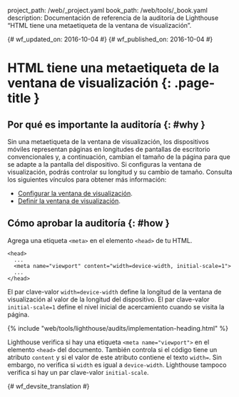 project_path: /web/_project.yaml
book_path: /web/tools/_book.yaml
description: Documentación de referencia de la auditoría de Lighthouse “HTML tiene una metaetiqueta de la ventana de visualización”.

{# wf_updated_on: 2016-10-04 #}
{# wf_published_on: 2016-10-04 #}

# HTML tiene una metaetiqueta de la ventana de visualización {: .page-title }

## Por qué es importante la auditoría {: #why }

Sin una metaetiqueta de la ventana de visualización, los dispositivos móviles representan páginas en longitudes de
pantallas de escritorio convencionales y, a continuación, cambian el tamaño de la página para que se adapte a la pantalla del dispositivo. Si configuras
la ventana de visualización, podrás controlar su longitud y su cambio de tamaño.
Consulta los siguientes vínculos para obtener más información:

* [Configurar la ventana de visualización](/speed/docs/insights/ConfigureViewport).
* [Definir la ventana de visualización](/web/fundamentals/design-and-ui/responsive/#set-the-viewport).

## Cómo aprobar la auditoría {: #how }

Agrega una etiqueta `<meta>` en el elemento `<head>` de tu HTML.

    <head>
      ...
      <meta name="viewport" content="width=device-width, initial-scale=1">
      ...
    </head>

El par clave-valor `width=device-width` define la longitud de la ventana de visualización al valor de
la longitud del dispositivo. El par clave-valor `initial-scale=1` define el nivel inicial de
acercamiento cuando se visita la página.

{% include "web/tools/lighthouse/audits/implementation-heading.html" %}

Lighthouse verifica si hay una etiqueta `<meta name="viewport">` en el elemento `<head>`
del documento. También controla si el código tiene un atributo `content` y si
el valor de este atributo contiene el texto `width=`. Sin embargo,
no verifica si `width` es igual a `device-width`. Lighthouse tampoco
verifica si hay un par clave-valor `initial-scale`.


{# wf_devsite_translation #}
